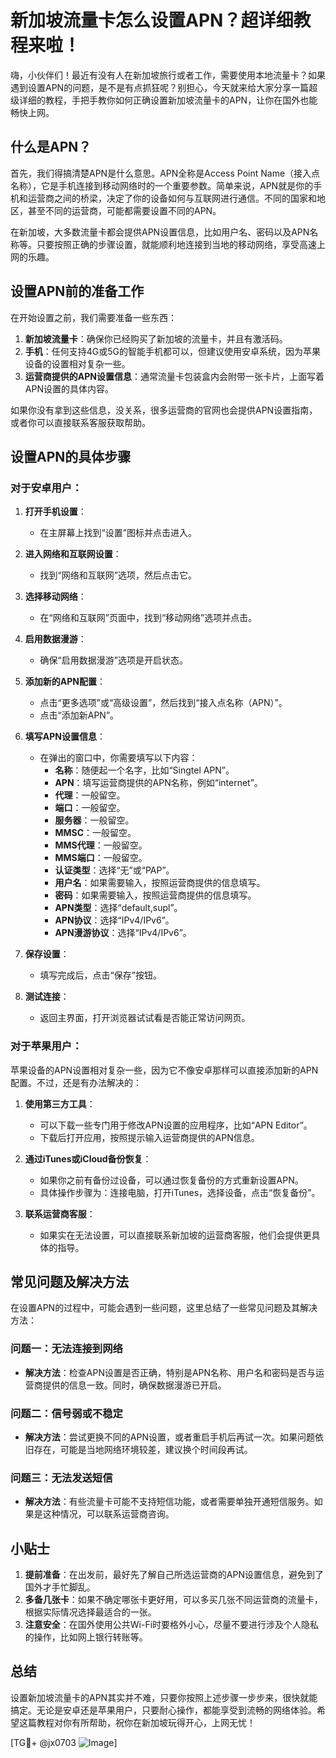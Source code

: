 # 新加坡流量卡怎么设置APN？超详细教程来啦！

嗨，小伙伴们！最近有没有人在新加坡旅行或者工作，需要使用本地流量卡？如果遇到设置APN的问题，是不是有点抓狂呢？别担心，今天就来给大家分享一篇超级详细的教程，手把手教你如何正确设置新加坡流量卡的APN，让你在国外也能畅快上网。

## 什么是APN？

首先，我们得搞清楚APN是什么意思。APN全称是Access Point Name（接入点名称），它是手机连接到移动网络时的一个重要参数。简单来说，APN就是你的手机和运营商之间的桥梁，决定了你的设备如何与互联网进行通信。不同的国家和地区，甚至不同的运营商，可能都需要设置不同的APN。

在新加坡，大多数流量卡都会提供APN设置信息，比如用户名、密码以及APN名称等。只要按照正确的步骤设置，就能顺利地连接到当地的移动网络，享受高速上网的乐趣。

## 设置APN前的准备工作

在开始设置之前，我们需要准备一些东西：

1. **新加坡流量卡**：确保你已经购买了新加坡的流量卡，并且有激活码。
2. **手机**：任何支持4G或5G的智能手机都可以，但建议使用安卓系统，因为苹果设备的设置相对复杂一些。
3. **运营商提供的APN设置信息**：通常流量卡包装盒内会附带一张卡片，上面写着APN设置的具体内容。

如果你没有拿到这些信息，没关系，很多运营商的官网也会提供APN设置指南，或者你可以直接联系客服获取帮助。

## 设置APN的具体步骤

### 对于安卓用户：

1. **打开手机设置**：
   - 在主屏幕上找到“设置”图标并点击进入。
   
2. **进入网络和互联网设置**：
   - 找到“网络和互联网”选项，然后点击它。

3. **选择移动网络**：
   - 在“网络和互联网”页面中，找到“移动网络”选项并点击。

4. **启用数据漫游**：
   - 确保“启用数据漫游”选项是开启状态。

5. **添加新的APN配置**：
   - 点击“更多选项”或“高级设置”，然后找到“接入点名称（APN）”。
   - 点击“添加新APN”。

6. **填写APN设置信息**：
   - 在弹出的窗口中，你需要填写以下内容：
     - **名称**：随便起一个名字，比如“Singtel APN”。
     - **APN**：填写运营商提供的APN名称，例如“internet”。
     - **代理**：一般留空。
     - **端口**：一般留空。
     - **服务器**：一般留空。
     - **MMSC**：一般留空。
     - **MMS代理**：一般留空。
     - **MMS端口**：一般留空。
     - **认证类型**：选择“无”或“PAP”。
     - **用户名**：如果需要输入，按照运营商提供的信息填写。
     - **密码**：如果需要输入，按照运营商提供的信息填写。
     - **APN类型**：选择“default,supl”。
     - **APN协议**：选择“IPv4/IPv6”。
     - **APN漫游协议**：选择“IPv4/IPv6”。

7. **保存设置**：
   - 填写完成后，点击“保存”按钮。

8. **测试连接**：
   - 返回主界面，打开浏览器试试看是否能正常访问网页。

### 对于苹果用户：

苹果设备的APN设置相对复杂一些，因为它不像安卓那样可以直接添加新的APN配置。不过，还是有办法解决的：

1. **使用第三方工具**：
   - 可以下载一些专门用于修改APN设置的应用程序，比如“APN Editor”。
   - 下载后打开应用，按照提示输入运营商提供的APN信息。

2. **通过iTunes或iCloud备份恢复**：
   - 如果你之前有备份过设备，可以通过恢复备份的方式重新设置APN。
   - 具体操作步骤为：连接电脑，打开iTunes，选择设备，点击“恢复备份”。

3. **联系运营商客服**：
   - 如果实在无法设置，可以直接联系新加坡的运营商客服，他们会提供更具体的指导。

## 常见问题及解决方法

在设置APN的过程中，可能会遇到一些问题，这里总结了一些常见问题及其解决方法：

### 问题一：无法连接到网络

- **解决方法**：检查APN设置是否正确，特别是APN名称、用户名和密码是否与运营商提供的信息一致。同时，确保数据漫游已开启。

### 问题二：信号弱或不稳定

- **解决方法**：尝试更换不同的APN设置，或者重启手机后再试一次。如果问题依旧存在，可能是当地网络环境较差，建议换个时间段再试。

### 问题三：无法发送短信

- **解决方法**：有些流量卡可能不支持短信功能，或者需要单独开通短信服务。如果是这种情况，可以联系运营商咨询。

## 小贴士

1. **提前准备**：在出发前，最好先了解自己所选运营商的APN设置信息，避免到了国外才手忙脚乱。
2. **多备几张卡**：如果不确定哪张卡更好用，可以多买几张不同运营商的流量卡，根据实际情况选择最适合的一张。
3. **注意安全**：在国外使用公共Wi-Fi时要格外小心，尽量不要进行涉及个人隐私的操作，比如网上银行转账等。

## 总结

设置新加坡流量卡的APN其实并不难，只要你按照上述步骤一步步来，很快就能搞定。无论是安卓还是苹果用户，只要耐心操作，都能享受到流畅的网络体验。希望这篇教程对你有所帮助，祝你在新加坡玩得开心，上网无忧！

[TG💪+ @jx0703 ![Image](https://github.com/user-attachments/assets/dbca1d08-cadb-493c-b0ec-ad6f7a83f270)]